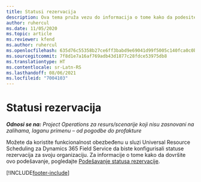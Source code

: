 ```yaml
---
title: Statusi rezervacija
description: Ova tema pruža vezu do informacija o tome kako da podesite statuse rezervacija za uslugu Project Operations.
author: ruhercul
ms.date: 11/05/2020
ms.topic: article
ms.reviewer: kfend
ms.author: ruhercul
ms.openlocfilehash: 635d76c55358b27ce6ff3babd9e69041d99f5005c140fca0c0bc28d7210ad168
ms.sourcegitcommit: 7f8d1e7a16af769adb43d1877c28fdce53975db8
ms.translationtype: HT
ms.contentlocale: sr-Latn-RS
ms.lasthandoff: 08/06/2021
ms.locfileid: "7004103"
---
```

# <a name="booking-statuses"></a>Statusi rezervacija

_**Odnosi se na:** Project Operations za resurs/scenarije koji nisu zasnovani na zalihama, laganu primenu – od pogodbe do profakture_

Možete da koristite funkcionalnost obezbeđenu u sluzi Universal Resource Scheduling za Dynamics 365 Field Service da biste konfigurisali statuse rezervacija za svoju organizaciju. Za informacije o tome kako da dovršite ovo podešavanje, pogledajte [Podešavanje statusa rezervacije](/dynamics365/field-service/set-up-booking-statuses).


[!INCLUDE[footer-include](../includes/footer-banner.md)]
